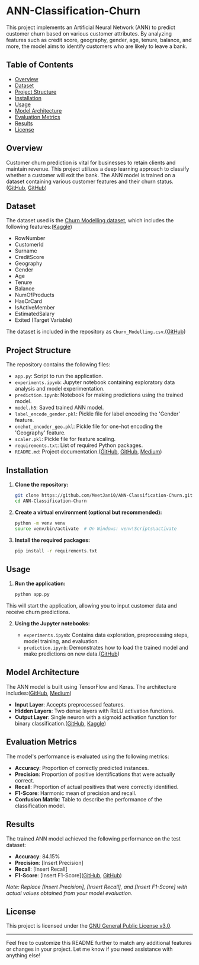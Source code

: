 # ANN-Classification-Churn
This project implements an Artificial Neural Network (ANN) to predict customer churn based on various customer attributes. By analyzing features such as credit score, geography, gender, age, tenure, balance, and more, the model aims to identify customers who are likely to leave a bank.

## Table of Contents

* [Overview](#overview)
* [Dataset](#dataset)
* [Project Structure](#project-structure)
* [Installation](#installation)
* [Usage](#usage)
* [Model Architecture](#model-architecture)
* [Evaluation Metrics](#evaluation-metrics)
* [Results](#results)
* [License](#license)

## Overview

Customer churn prediction is vital for businesses to retain clients and maintain revenue. This project utilizes a deep learning approach to classify whether a customer will exit the bank. The ANN model is trained on a dataset containing various customer features and their churn status.([GitHub][1], [GitHub][3])

## Dataset

The dataset used is the [Churn Modelling dataset](https://www.kaggle.com/datasets/shrutimechlearn/churn-modelling), which includes the following features:([Kaggle][4])

* RowNumber
* CustomerId
* Surname
* CreditScore
* Geography
* Gender
* Age
* Tenure
* Balance
* NumOfProducts
* HasCrCard
* IsActiveMember
* EstimatedSalary
* Exited (Target Variable)

The dataset is included in the repository as `Churn_Modelling.csv`.([GitHub][2])

## Project Structure

The repository contains the following files:

* `app.py`: Script to run the application.
* `experiments.ipynb`: Jupyter notebook containing exploratory data analysis and model experimentation.
* `prediction.ipynb`: Notebook for making predictions using the trained model.
* `model.h5`: Saved trained ANN model.
* `label_encode_gender.pkl`: Pickle file for label encoding the 'Gender' feature.
* `onehot_encoder_geo.pkl`: Pickle file for one-hot encoding the 'Geography' feature.
* `scaler.pkl`: Pickle file for feature scaling.
* `requirements.txt`: List of required Python packages.
* `README.md`: Project documentation.([GitHub][5], [GitHub][6], [Medium][7])

## Installation

1. **Clone the repository:**

   ```bash
   git clone https://github.com/MeetJani0/ANN-Classification-Churn.git
   cd ANN-Classification-Churn
   ```



2. **Create a virtual environment (optional but recommended):**

   ```bash
   python -m venv venv
   source venv/bin/activate  # On Windows: venv\Scripts\activate
   ```



3. **Install the required packages:**

   ```bash
   pip install -r requirements.txt
   ```



## Usage

1. **Run the application:**

   ```bash
   python app.py
   ```



This will start the application, allowing you to input customer data and receive churn predictions.

2. **Using the Jupyter notebooks:**

   * `experiments.ipynb`: Contains data exploration, preprocessing steps, model training, and evaluation.
   * `prediction.ipynb`: Demonstrates how to load the trained model and make predictions on new data.([GitHub][6])

## Model Architecture

The ANN model is built using TensorFlow and Keras. The architecture includes:([GitHub][1], [Medium][7])

* **Input Layer**: Accepts preprocessed features.
* **Hidden Layers**: Two dense layers with ReLU activation functions.
* **Output Layer**: Single neuron with a sigmoid activation function for binary classification.([GitHub][2], [Kaggle][4])

## Evaluation Metrics

The model's performance is evaluated using the following metrics:

* **Accuracy**: Proportion of correctly predicted instances.
* **Precision**: Proportion of positive identifications that were actually correct.
* **Recall**: Proportion of actual positives that were correctly identified.
* **F1-Score**: Harmonic mean of precision and recall.
* **Confusion Matrix**: Table to describe the performance of the classification model.

## Results

The trained ANN model achieved the following performance on the test dataset:

* **Accuracy**: 84.15%
* **Precision**: \[Insert Precision]
* **Recall**: \[Insert Recall]
* **F1-Score**: \[Insert F1-Score]\([GitHub][6], [GitHub][5])

*Note: Replace \[Insert Precision], \[Insert Recall], and \[Insert F1-Score] with actual values obtained from your model evaluation.*

## License

This project is licensed under the [GNU General Public License v3.0](https://www.gnu.org/licenses/gpl-3.0.en.html).

---

Feel free to customize this README further to match any additional features or changes in your project. Let me know if you need assistance with anything else!

[1]: https://github.com/sanskaryo/Churn-Prediction-Using_ANN?utm_source=chatgpt.com "Banking customer churn prediction using ann - GitHub"
[2]: https://github.com/Jayita11/ANN-Classification-Customer-Churn-Prediction?utm_source=chatgpt.com "Jayita11/ANN-Classification-Customer-Churn-Prediction - GitHub"
[3]: https://github.com/Gulshank0719/Churn--Deep-Learning-ANN?utm_source=chatgpt.com "Gulshank0719/Churn--Deep-Learning-ANN - GitHub"
[4]: https://www.kaggle.com/datasets/shrutimechlearn/churn-modelling?utm_source=chatgpt.com "Churn Modelling - Kaggle"
[5]: https://github.com/topics/customer-churn-prediction?utm_source=chatgpt.com "customer-churn-prediction · GitHub Topics"
[6]: https://github.com/vinit714/ANN-Classification-model-to-predict-the-Customer-Churn?utm_source=chatgpt.com "vinit714/ANN-Classification-model-to-predict-the-Customer-Churn"
[7]: https://parisrohan.medium.com/bank-customer-churn-prediction-using-ann-6499bf805b6?utm_source=chatgpt.com "Bank customer churn prediction using ANN | by Rohan Paris - Medium"

